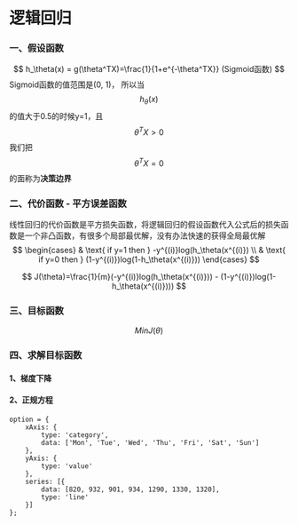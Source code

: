 # 逻辑回归
### 一、假设函数
$$
h_\theta(x) = g(\theta^TX)=\frac{1}{1+e^{-\theta^TX}} (Sigmoid函数)
$$
Sigmoid函数的值范围是(0, 1)， 所以当$$h_\theta(x)$$的值大于0.5的时候y=1，且$$\theta^TX>0$$
我们把$$\theta^TX=0$$的面称为**决策边界**

### 二、代价函数 - 平方误差函数
线性回归的代价函数是平方损失函数，将逻辑回归的假设函数代入公式后的损失函数是一个非凸函数，有很多个局部最优解，没有办法快速的获得全局最优解
$$
\begin{cases}
 & \text{ if y=1 then } -y^{(i)}log(h_\theta(x^{(i)}) \\ 
 & \text{ if y=0 then } (1-y^{(i)})log(1-h_\theta(x^{(i)})) 
\end{cases}
$$

$$
J(\theta)=\frac{1}{m}(-y^{(i)}log(h_\theta(x^{(i)})) - (1-y^{(i)})log(1-h_\theta(x^{(i)})))
$$

### 三、目标函数
$$
    MinJ(\theta)
$$

### 四、求解目标函数
#### 1、梯度下降

#### 2、正规方程

```echarts
option = {
    xAxis: {
        type: 'category',
        data: ['Mon', 'Tue', 'Wed', 'Thu', 'Fri', 'Sat', 'Sun']
    },
    yAxis: {
        type: 'value'
    },
    series: [{
        data: [820, 932, 901, 934, 1290, 1330, 1320],
        type: 'line'
    }]
};
```